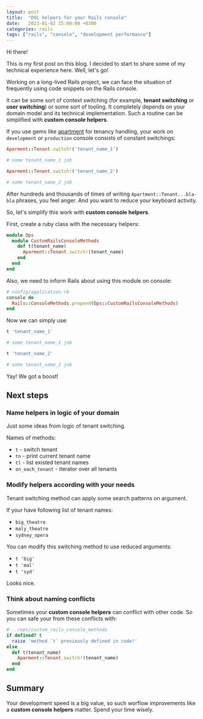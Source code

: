 ```yaml
---
layout: post
title:  "DSL helpers for your Rails console"
date:   2023-01-02 15:00:00 +0300
categories: rails
tags: ["rails", "console", "development performance"]
---
```


Hi there!

This is my first post on this blog. I decided to start to share some of my technical experience here. Well, let's go!

Working on a long-lived Rails project, we can face the situation of frequently using code snippets on the Rails console. 

It can be some sort of context switching (for example, **tenant switching** or **user switching**) or some sort of tooling. It completely depends on your domain model and its technical implementation. Such a routine can be simplified with **custom console helpers**.

If you use gems like [apartment](https://github.com/influitive/apartment) for tenancy handling, your work on `development` or `production` console consists of constant switchings:

```ruby
Aparment::Tenant.switch!('tenant_name_1')

# some tenant_name_1 job

Aparment::Tenant.switch!('tenant_name_2')

# some tenant_name_2 job
```

After hundreds and thousands of times of writing `Apartment::Tenant...bla-bla` phrases, you feel anger. And you want to reduce your keyboard activity.

So, let's simplify this work with **custom console helpers**. 

First, create a ruby class with the necessary helpers:

```ruby
module Ops
  module CustomRailsConsoleMethods
    def t(tenant_name)
      Aparment::Tenant.switch!(tenant_name)
    end
  end
end
```
 
Also, we need to inform Rails about using this module on console:

```ruby
# config/application.rb
console do
  Rails::ConsoleMethods.prepend(Ops::CustomRailsConsoleMethods)
end
```


Now we can simply use:

```ruby
t 'tenant_name_1'

# some tenant_name_1 job

t 'tenant_name_2'

# some tenant_name_2 job
```


Yay! We got a boost!

## Next steps

### Name helpers in logic of your domain

Just some ideas from logic of tenant switching.

Names of methods:
- `t` - switch tenant
- `tn` - print current tenant name
- `tl` - list existed tenant names
- `on_each_tenant` - iterator over all tenants

### Modify helpers according with your needs

Tenant switching method can apply some search patterns on argument.

If your have following list of tenant names:
- `big_theatre`
- `maly_theatre`
- `sydney_opera`

You can modify this switching method to use reduced arguments:
- `t 'big'`
- `t 'mal'`
- `t 'syd'`

Looks nice.

### Think about naming conflicts

Sometimes your **custom console helpers** can conflict with other code. So you can safe your from these conflicts with:


```ruby
# ../ops/custom_rails_console_methods
if defined? t
  raise 'method `t` previously defined in code!'
else
  def t(tenant_name)
    Aparment::Tenant.switch!(tenant_name)
  end
end
```


## Summary

Your development speed is a big value, so such worflow improvements like a **custom console helpers** matter. Spend your time wisely.
